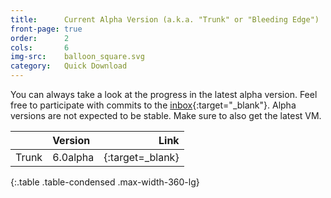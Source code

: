 ```yaml
---
title:      Current Alpha Version (a.k.a. "Trunk" or "Bleeding Edge")
front-page: true
order:      2
cols:       6
img-src:    balloon_square.svg
category:   Quick Download
---
```

You can always take a look at the progress in the latest alpha version. Feel free to participate with commits to the [inbox]{:target="_blank"}. Alpha versions are not expected to be stable. Make sure to also get the latest VM.

|                   | Version   | Link   |
| ----------------- |:--------- | ------:|
| Trunk             | 6.0alpha     | [<i class="fa fa-external-link"></i>][trunk]{:target=_blank} |
{:.table .table-condensed .max-width-360-lg}

[trunk]: http://files.squeak.org/6.0alpha/
[inbox]: http://source.squeak.org/inbox.html
